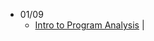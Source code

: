 - 01/09
  - [Intro to Program Analysis](https://crypto.stanford.edu/cs155old/cs155-spring16/lectures/04-program-tools.pdf) |
